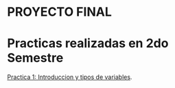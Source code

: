 # PROYECTO FINAL
# Practicas realizadas en 2do Semestre

[Practica 1: Introduccion y tipos de variables](https://github.com/DiegoCdelaparra/Proyecto_PyMN_DiegoCdelaparra/tree/main/Practica%201_DiegoCdelaparra).

